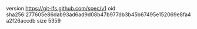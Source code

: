 version https://git-lfs.github.com/spec/v1
oid sha256:277605e86dab93ad6ad9d08b47b977db3b45b67495e152069e8fa4a2f26accdb
size 5359

